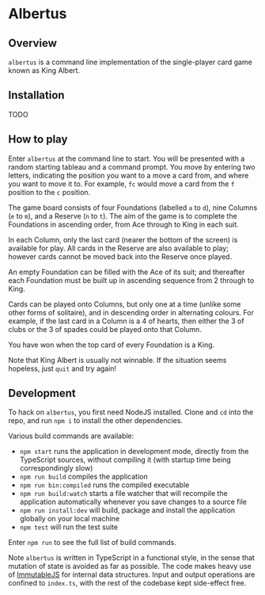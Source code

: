 # Albertus

## Overview

`albertus` is a command line implementation of the single-player card game known as King Albert.

## Installation

TODO

## How to play

Enter `albertus` at the command line to start. You will be presented with a random starting tableau
and a command prompt. You move by entering two letters, indicating the position you want to a move a
card from, and where you want to move it to. For example, `fc` would move a card from the `f`
position to the `c` position.

The game board consists of four Foundations (labelled `a` to `d`), nine Columns (`e` to `m`), and a
Reserve (`n` to `t`). The aim of the game is to complete the Foundations in ascending order, from
Ace through to King in each suit.

In each Column, only the last card (nearer the bottom of the screen) is available for play. All
cards in the Reserve are also available to play; however cards cannot be moved back into the Reserve
once played.

An empty Foundation can be filled with the Ace of its suit; and thereafter each Foundation must be
built up in ascending sequence from 2 through to King.

Cards can be played onto Columns, but only one at a time (unlike some other forms of solitaire),
and in descending order in alternating colours. For example, if the last card in a Column is a 4 of
hearts, then either the 3 of clubs or the 3 of spades could be played onto that Column.

You have won when the top card of every Foundation is a King.

Note that King Albert is usually not winnable. If the situation seems hopeless, just `quit` and try
again!

## Development

To hack on `albertus`, you first need NodeJS installed. Clone and `cd` into the repo, and run
`npm i` to install the other dependencies.

Various build commands are available:

* `npm start` runs the application in development mode, directly from the TypeScript sources,
  without compiling it (with startup time being correspondingly slow)
* `npm run build` compiles the application
* `npm run bin:compiled` runs the compiled executable
* `npm run build:watch` starts a file watcher that will recompile the application automatically
  whenever you save changes to a source file
* `npm run install:dev` will build, package and install the application globally on your
  local machine
* `npm test` will run the test suite

Enter `npm run` to see the full list of build commands.

Note `albertus` is written in TypeScript in a functional style, in the sense that mutation of state
is avoided as far as possible. The code makes heavy use of
[ImmutableJS](https://immutable-js.github.io/immutable-js/) for internal data structures. Input and
output operations are confined to `index.ts`, with the rest of the codebase kept side-effect free.
